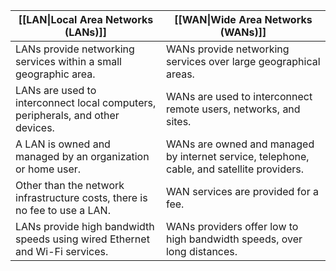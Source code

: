 
| [[LAN\|Local Area Networks (LANs)]]                                            | [[WAN\|Wide Area Networks (WANs)]]                                                         |
| ------------------------------------------------------------------------------ | ------------------------------------------------------------------------------------------ |
| LANs provide networking services within a small geographic area.               | WANs provide networking services over large geographical areas.                            |
| LANs are used to interconnect local computers, peripherals, and other devices. | WANs are used to interconnect remote users, networks, and sites.                           |
| A LAN is owned and managed by an organization or home user.                    | WANs are owned and managed by internet service, telephone, cable, and satellite providers. |
| Other than the network infrastructure costs, there is no fee to use a LAN.     | WAN services are provided for a fee.                                                       |
| LANs provide high bandwidth speeds using wired Ethernet and Wi-Fi services.    | WANs providers offer low to high bandwidth speeds, over long distances.                    |
